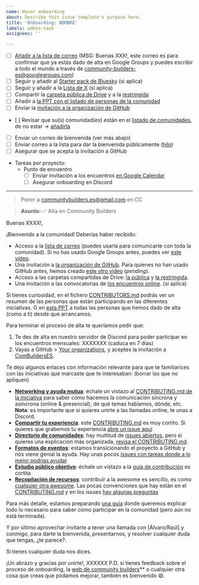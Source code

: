 ```yaml
---
name: Hacer onboarding
about: Describe this issue template's purpose here.
title: 'Onboarding: NOMBRE'
labels: admin-task
assignees: ''

---
```


* [ ] [Añadir a la lista de correo](https://groups.google.com/g/community-builders-es/members) (MSG: Buenas XXX!, este correo es para confirmar que ya estás dado de alta en Google Groups y puedes escribir a todo el mundo a través de community-builders-es@googlegroups.com)
* [ ] Seguir y añadir al [Starter pack de Bluesky](https://bsky.app/starter-pack/communitybuilders.bsky.social/3lbw4mhnycx2w) (si aplica)
* [ ] Seguir y añadir a la [Lista de X](https://x.com/i/lists/1861687729429303706) (si aplica)
* [ ] Compartir la [carpeta pública de Drive](https://drive.google.com/drive/folders/1Vz18KJ_o86fOlNAgbN6FLV-JCRp7RsNY) y a la [restringida](https://drive.google.com/drive/folders/1EHA-vawXJonyrOhyoz1EzvYsFE_RzfUq)
* [ ] Añadir a [la PPT con el listado de personas de la comunidad](https://docs.google.com/presentation/d/1ResYtqrRDQIEJwsloYyW5NH1FRQJIwSqAJeuplY3bno/edit)
* [ ] Enviar la [invitación a la organización de GitHub](https://github.com/orgs/ComBuildersES/people)
* [ ] Revisar que su(s) comunidad(es) están en el [listado de comunidades](https://raw.githubusercontent.com/ComBuildersES/communities-directory/refs/heads/master/public/data/communities.json), de no estar -> [añadirla](https://github.com/ComBuildersES/communities-directory/issues/new?template=community_entry.yml)
* [ ] Enviar un correo de bienvenida  (ver más abajo)
* [ ] Enviar correo a la lista para dar la bienvenida públicamente ([hilo](https://groups.google.com/u/1/g/community-builders-es/c/fHl6f6NbVts))
* [ ] Asegurar que se acepta la invitación a GitHub

* Tareas por proyecto:
   * Punto de encuentro
      * [ ] Enviar invitación a los encuentros [en Google Calendar](https://calendar.google.com/calendar/u/0/r)
      * [ ] Asegurar onboarding en Discord

----

> Poner a communitybuilders.es@gmail.com en CC

> **Asunto:** ✅ Alta en Community Builders

Buenas XXXX!,

¡Bienvenidx a la comunidad! Deberías haber recibido:

* Acceso a la [lista de correo](https://groups.google.com/u/1/g/community-builders-es) (puedes usarla para comunicarte con toda la comunidad). Si no has usado Google Groups antes, puedes ver [este vídeo](https://youtu.be/4V6mPZCVYwc).
* Una invitación a [la organización de GitHub](https://github.com/ComBuildersES). Para quienes no han usado GitHub antes, hemos creado [este otro vídeo](#) (*pending*).
* Acceso a las carpetas compartidas de Drive: [la pública](https://drive.google.com/drive/folders/1Vz18KJ_o86fOlNAgbN6FLV-JCRp7RsNY) y [la restringida](https://drive.google.com/drive/folders/1EHA-vawXJonyrOhyoz1EzvYsFE_RzfUq).
* Una invitación a las convocatorias de [los encuentros online](https://github.com/ComBuildersES/punto-de-encuentro/blob/main/CONTRIBUTING.md#encuentros-online-mensuales). (si aplica)

Si tienes curiosidad, en el fichero [CONTRIBUTORS.md](https://github.com/ComBuildersES/.github/blob/main/CONTRIBUTORS.md) podrás ver un resumen de las personas que están participando en las diferentes iniciativas. O en [esta PPT](https://docs.google.com/presentation/d/1ResYtqrRDQIEJwsloYyW5NH1FRQJIwSqAJeuplY3bno/edit?slide=id.g2e29525fa3a_0_136#slide=id.g2e29525fa3a_0_136) a todas las personas que hemos dado de alta (como a ti) desde que arrancamos.

Para terminar el proceso de alta te queríamos pedir que:

1. Te des de alta en nuestro servidor de Discord para poder participar en los encuentros mensuales: XXXXXXX (caduca en 7 días)
1. Vayas a GitHub > [Your organizations](https://github.com/settings/organizations), y aceptes la invitación a [ComBuildersES](https://github.com/ComBuildersES).

Te dejo algunos enlaces con información relevante para que te familiarices con las iniciativas que marcaste que te interesaban: (borrar las que no apliquen)
* **[Networking y ayuda mutua](https://github.com/ComBuildersES/punto-de-encuentro#readme)**: échale un vistazo al [CONTRIBUTING.md de la iniciativa](https://github.com/ComBuildersES/punto-de-encuentro/blob/main/CONTRIBUTING.md#c%C3%B3mo-contribuir) para saber cómo hacemos la comunicación síncrona y asíncrona (online & presencial), de qué temas hablamos, dónde, etc. **Nota**: es importante que si quieres unirte a las llamadas online, te unas a Discord.
* **[Compartir tu experiencia](https://github.com/ComBuildersES/charlamos-con-community-builders)**: este [CONTRIBUTING.md](https://github.com/ComBuildersES/charlamos-con-community-builders/blob/main/CONTRIBUTING.md#en-qu%C3%A9-consiste) es muy cortito. Si quieres que grabemos tu experiencia [abre un issue aquí](https://github.com/ComBuildersES/charlamos-con-community-builders/issues/new?template=quiero-compartir-mi-experiencia.md)
* **[Directorio de comunidades](https://github.com/ComBuildersES/communities-directory#readme)**: hay multitud de [issues abiertos](https://github.com/ComBuildersES/communities-directory/issues), pero si quieres una explicación más organizada, [revisa el CONTRIBUTING.md](https://github.com/ComBuildersES/communities-directory/blob/master/CONTRIBUTING.md#gu%C3%ADa-de-contribuci%C3%B3n).
* **[Formatos de eventos](https://github.com/ComBuildersES/formatos-para-eventos#readme)**: estamos transicionando el proyecto a GitHub y nos viene genial la ayuda. Hay unas pocos [issues con tareas donde a lo mejor podrías ayudar](https://github.com/ComBuildersES/formatos-para-eventos/issues)
* **[Estudio público objetivo](https://github.com/ComBuildersES/estudio-publico-objetivo)**: échale un vistazo a la [guía de contribución](https://github.com/ComBuildersES/estudio-publico-objetivo/blob/main/CONTRIBUTING.md#gu%C3%ADa-de-contribuci%C3%B3n) es cortita
* **[Recopilación de recursos](https://github.com/ComBuildersES/awesome-community-builders)**: contribuir a la awesome es sencillo, es como [cualquier otra awesome](https://github.com/sindresorhus/awesome/blob/main/awesome.md). Las pocas convenciones que hay están en el [CONTRIBUTING.md](https://github.com/ComBuildersES/awesome-community-builders/blob/master/CONTRIBUTING.md) y en los issues [hay algunas preguntas](https://github.com/ComBuildersES/awesome-community-builders/issues)

Para más detalle, estamos preparando [una guía](https://github.com/ComBuildersES/gestion-interna/issues/18) donde queremos explicar todo lo necesario para saber cómo participar en la comunidad (pero aún no está terminada). 

Y por último aprovechar invitarte a tener una llamada con [Álvaro/Raúl] y conmigo, para darte la bienvenida, presentarnos, y resolver cualquier duda que tengas, ¿te parece?.

Si tienes cualquier duda nos dices.

¡Un abrazo y gracias por unirte!,
XXXXXX
P.D. si tienes feedback sobre el proceso de onboarding, la [web de community builders](https://combuilderses.github.io/)** o cualquier otra cosa que creas que podamos mejorar, también es bienvenido 😄.

